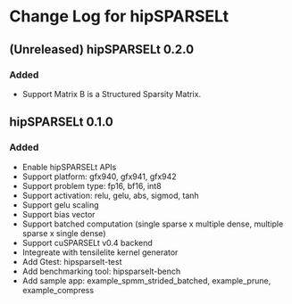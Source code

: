 # Change Log for hipSPARSELt

## (Unreleased) hipSPARSELt 0.2.0

### Added

- Support Matrix B is a Structured Sparsity Matrix.

## hipSPARSELt 0.1.0

### Added

- Enable hipSPARSELt APIs
- Support platform: gfx940, gfx941, gfx942
- Support problem type: fp16, bf16, int8
- Support activation: relu, gelu, abs, sigmod, tanh
- Support gelu scaling
- Support bias vector
- Support batched computation (single sparse x multiple dense, multiple sparse x
single dense)
- Support cuSPARSELt v0.4 backend
- Integreate with tensilelite kernel generator
- Add Gtest: hipsparselt-test
- Add benchmarking tool: hipsparselt-bench
- Add sample app: example_spmm_strided_batched, example_prune, example_compress
